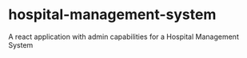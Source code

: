 # hospital-management-system
A react application with admin capabilities for a Hospital Management System
